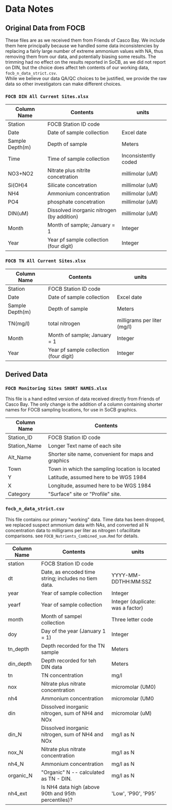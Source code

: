 # Data Notes
##  Original Data from FOCB
These files are as we received them from Friends of Casco Bay.  We include them
here principally because we handled some data inconsistencies by replacing 
a fairly large number of extreme ammonium values with NA, thus removing them
from our data, and potentially biasing some results.  The trimming had no 
effect on the results reported in SoCB, as we did not report on DIN, but the
choice does affect teh contents of our working data, `focb_n_data_strict.csv`.  
While we believe our data QA/QC choices to be justified, we provide the raw data 
so other investigators can make different choices.

### `FOCB DIN All Current Sites.xlsx`

Column Name      |   Contents                          | units
-------------------|-------------------------------------|---------
Station            | FOCB Station ID code                |  
Date               | Date of sample collection           | Excel date
Sample Depth(m)    | Depth of sample                     | Meters
Time               |Time of sample collection            | Inconsistently coded    
NO3+NO2            | Nitrate plus nitrite concetration   | millimolar (uM)
Si(OH)4            | Silicate concetration               | millimolar (uM)
NH4                | Ammonium concentration              | millimolar (uM)
PO4                | phosphate concetration              | millimolar (uM)
DIN(uM)            | Dissolved inorganic nitrogen (by addition) | millimolar (uM)
Month              | Month of sample; January = 1        | Integer
Year               | Year pf sample collection (four digit) | Integer

###  `FOCB TN All Current Sites.xlsx`
Column Name        |   Contents                          | units
-------------------|-------------------------------------|---------
Station            | FOCB Station ID code                |  
Date               | Date of sample collection           | Excel date
Sample Depth(m)    | Depth of sample                     | Meters
TN(mg/l)           | total nitrogen                      | milligrams per liter (mg/l)
Month              | Month of sample; January = 1        | Integer
Year               | Year pf sample collection (four digit) | Integer

## Derived Data
### `FOCB Monitoring Sites SHORT NAMES.xlsx`
This file is a hand edited version of data received directly from Friends of
Casco Bay.   The only change is the addition of a column containing shorter
names for FOCB sampling locations, for use in SoCB graphics.

Column Name     | Contents                                      
----------------|-----------------------------------------------
Station_ID      | FOCB Station ID code   
Station_Name    | Longer Text name of each site
Alt_Name        | Shorter site name, convenient for maps and graphics
Town            | Town in which the sampling location is located
Y               | Latitude, assumed here to be WGS 1984
X               | Longitude, assumed here to be WGS 1984
Category        | "Surface" site or "Profile" site. 

### `focb_n_data_strict.csv`
This file contains our primary "working" data. Time data has been dropped, we
replaced suspect ammonium data with NAs, and converted all N concentration data
to  milligrams per liter as nitrogen t ofacilitate comparisons.  see 
`FOCB_Nutrients_Combined_sum.Rmd` for details.

Column Name  |   Contents                          | units
-------------|-------------------------------------|---------
station      | FOCB Station ID code                |    
dt           | Date, as encoded time string; includes no tiem data. | YYYY-MM-DDTHH:MM:SSZ
year         | Year of sample collection           | Integer
yearf        | Year of sample collection           | Integer (duplicate: was a factor)
month        | Month of sampel collection          | Three letter code
doy          | Day of the year (January 1 = 1)     | Integer 
tn_depth     | Depth recorded for the TN sample    | Meters
din_depth    | Depth recorded for teh DIN data     | Meters
tn           | TN concentration                    | mg/l
nox          | Nitrate plus nitrate concentration  | micromolar (UM0)
nh4          | Ammonium concentration               | micromolar (UM0
din          | Dissolved inorganic nitrogen,  sum of NH4 and NOx |micromolar (uM)
din_N        | Dissolved inorganic nitrogen,  sum of NH4 and NOx | mg/l as N
nox_N        | Nitrate plus nitrate concentration  | mg/l as N
nh4_N        | Ammonium concentration              | mg/l as N
organic_N    | "Organic" N -- calculated as TN - DIN. | mg/l as N
nh4_ext      | Is NH4 data high (above 90th and 95th percentiles)?  | 'Low', 'P90', 'P95'


